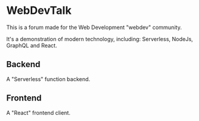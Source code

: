 # WebDevTalk

This is a forum made for the Web Development "webdev" community.

It's a demonstration of modern technology, including: Serverless, NodeJs, GraphQL and React.

## Backend

A "Serverless" function backend.

## Frontend

A "React" frontend client.